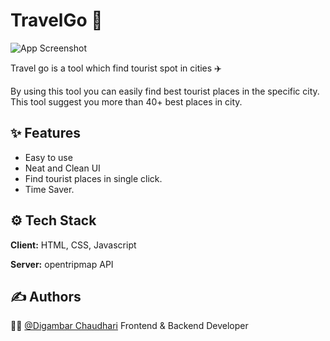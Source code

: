 
# TravelGo 🧭

![App Screenshot](https://drive.google.com/uc?export=download&id=1a5Z1uYg63vLnxUzwjb9tefv_M9HCyAY8)

Travel go is a tool which find tourist spot in cities ✈️

By using this tool you can easily find best tourist places in the specific city. This tool suggest you more than 40+ best places in city.

## ✨ Features

- Easy to use
- Neat and Clean UI
- Find tourist places in single click.
- Time Saver.



## ⚙️ Tech Stack

**Client:** HTML, CSS, Javascript

**Server:** opentripmap API




## ✍️ Authors

🧑‍💻 [@Digambar Chaudhari](https://www.github.com/digambar2002) Frontend & Backend Developer


